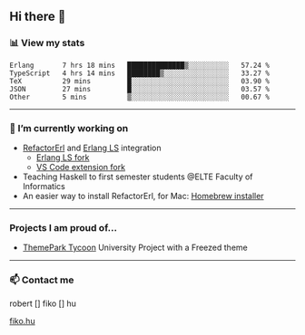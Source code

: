 ## Hi there 👋

### 📊 View my stats

<!--START_SECTION:waka-->

```text
Erlang       7 hrs 18 mins   ██████████████▒░░░░░░░░░░   57.24 %
TypeScript   4 hrs 14 mins   ████████▒░░░░░░░░░░░░░░░░   33.27 %
TeX          29 mins         █░░░░░░░░░░░░░░░░░░░░░░░░   03.90 %
JSON         27 mins         █░░░░░░░░░░░░░░░░░░░░░░░░   03.57 %
Other        5 mins          ▒░░░░░░░░░░░░░░░░░░░░░░░░   00.67 %
```

<!--END_SECTION:waka-->


---

### 🔭 I’m currently working on
- [RefactorErl](https://plc.inf.elte.hu/erlang/) and [Erlang LS](https://erlang-ls.github.io) integration 
  - [Erlang LS fork](https://github.com/robertfiko/erlang_ls)
  - [VS Code extension fork](https://github.com/robertfiko/vscode)
- Teaching Haskell to first semester students @ELTE Faculty of Informatics
- An easier way to install RefactorErl, for Mac: [Homebrew installer](https://github.com/robertfiko/homebrew-referl-installer)

---
### Projects I am proud of...
- [ThemePark Tycoon](https://szofttech.inf.elte.hu/hall-of-fame/csip-42) University Project with a Freezed theme
---


### 📫 Contact me
robert [] fiko [] hu

[fiko.hu](https://fiko.hu)


<!--
**robertfiko/robertfiko** is a ✨ _special_ ✨ repository because its `README.md` (this file) appears on your GitHub profile.

Here are some ideas to get you started:

- 🔭 I’m currently working on ...
- 🌱 I’m currently learning ...
- 👯 I’m looking to collaborate on ...
- 🤔 I’m looking for help with ...
- 💬 Ask me about ...
- 📫 How to reach me: ...
- 😄 Pronouns: ...
- ⚡ Fun fact: ...
-->
